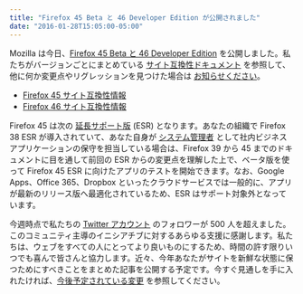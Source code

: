 ```yaml
---
title: "Firefox 45 Beta と 46 Developer Edition が公開されました"
date: "2016-01-28T15:05:00-05:00"
---
```

Mozilla は今日、[Firefox 45 Beta と 46 Developer Edition](https://www.mozilla.org/firefox/channel/) を公開しました。私たちがバージョンごとにまとめている [サイト互換性ドキュメント](https://www.fxsitecompat.dev/ja/docs/) を参照して、他に何か変更点やリグレッションを見つけた場合は [お知らせください](https://www.fxsitecompat.dev/ja/contribute/)。

* [Firefox 45 サイト互換性情報](https://www.fxsitecompat.dev/ja/releases/45/)
* [Firefox 46 サイト互換性情報](https://www.fxsitecompat.dev/ja/releases/46/)

Firefox 45 は次の [延長サポート版](https://www.mozilla.org/firefox/organizations/) (ESR) となります。あなたの組織で Firefox 38 ESR が導入されていて、あなた自身が [システム管理者](http://system-admin-girl.com/) として社内ビジネスアプリケーションの保守を担当している場合は、Firefox 39 から 45 までのドキュメントに目を通して前回の ESR からの変更点を理解した上で、ベータ版を使って Firefox 45 ESR に向けたアプリのテストを開始できます。なお、Google Apps、Office 365、Dropbox といったクラウドサービスでは一般的に、アプリが最新のリリース版へ最適化されているため、ESR はサポート対象外となっています。

今週時点で私たちの [Twitter アカウント](https://twitter.com/FxSiteCompat) のフォロワーが 500 人を超えました。このコミュニティ主導のイニシアチブに対するあらゆる支援に感謝します。私たちは、ウェブをすべての人にとってより良いものにするため、時間の許す限りいつでも喜んで皆さんと協力します。近々、今年あなたがサイトを新鮮な状態に保つためにすべきことをまとめた記事を公開する予定です。今すぐ見通しを手に入れたければ、[今後予定されている変更](https://www.fxsitecompat.dev/ja/releases/future/) を参照してください。
